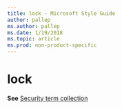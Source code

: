 ```yaml
---
title: lock - Microsoft Style Guide
author: pallep
ms.author: pallep
ms.date: 1/19/2018
ms.topic: article
ms.prod: non-product-specific
---
```


# lock

**See** [Security term collection](/style-guide/a-z-word-list-term-collections/term-collections/security-terms)
